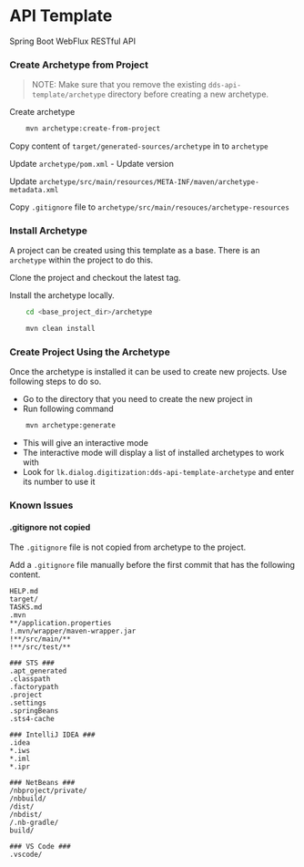 # API Template

Spring Boot WebFlux RESTful API


### Create Archetype from Project

> NOTE: Make sure that you remove the existing `dds-api-template/archetype` directory before creating a new archetype.

Create archetype
```bash
	mvn archetype:create-from-project
```

Copy content of `target/generated-sources/archetype` in to `archetype`

Update `archetype/pom.xml`
	- Update version

Update `archetype/src/main/resources/META-INF/maven/archetype-metadata.xml`

Copy `.gitignore` file to `archetype/src/main/resouces/archetype-resources` 


### Install Archetype

A project can be created using this template as a base. There is an `archetype` within the project to do this.

Clone the project and checkout the latest tag.

Install the archetype locally.
```bash
    cd <base_project_dir>/archetype

    mvn clean install
```


### Create Project Using the Archetype

Once the archetype is installed it can be used to create new projects. Use following steps to do so.

- Go to the directory that you need to create the new project in
- Run following command
```bash
    mvn archetype:generate
```
- This will give an interactive mode
- The interactive mode will display a list of installed archetypes to work with
- Look for `lk.dialog.digitization:dds-api-template-archetype` and enter its number to use it


### Known Issues

#### .gitignore not copied

The `.gitignore` file is not copied from archetype to the project.

Add a `.gitignore` file manually before the first commit that has the following content.
```gitignore
HELP.md
target/
TASKS.md
.mvn
**/application.properties
!.mvn/wrapper/maven-wrapper.jar
!**/src/main/**
!**/src/test/**

### STS ###
.apt_generated
.classpath
.factorypath
.project
.settings
.springBeans
.sts4-cache

### IntelliJ IDEA ###
.idea
*.iws
*.iml
*.ipr

### NetBeans ###
/nbproject/private/
/nbbuild/
/dist/
/nbdist/
/.nb-gradle/
build/

### VS Code ###
.vscode/

```